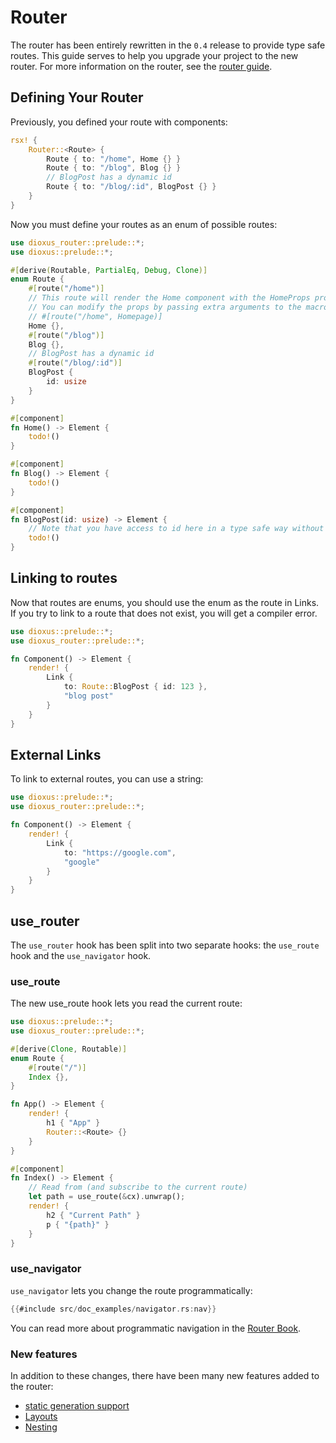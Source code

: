 # Router

The router has been entirely rewritten in the `0.4` release to provide type safe routes. This guide serves to help you upgrade your project to the new router. For more information on the router, see the [router guide](../router/index.md).

## Defining Your Router

Previously, you defined your route with components:

```rust
rsx! {
    Router::<Route> {
        Route { to: "/home", Home {} }
        Route { to: "/blog", Blog {} }
        // BlogPost has a dynamic id
        Route { to: "/blog/:id", BlogPost {} }
    }
}
```

Now you must define your routes as an enum of possible routes:

```rust
use dioxus_router::prelude::*;
use dioxus::prelude::*;

#[derive(Routable, PartialEq, Debug, Clone)]
enum Route {
    #[route("/home")]
    // This route will render the Home component with the HomeProps props. (make sure you have the props imported)
    // You can modify the props by passing extra arguments to the macro. For example, if you want the Home variant to render a component called Homepage, you could use:
    // #[route("/home", Homepage)]
    Home {},
    #[route("/blog")]
    Blog {},
    // BlogPost has a dynamic id
    #[route("/blog/:id")]
    BlogPost {
        id: usize
    }
}

#[component]
fn Home() -> Element {
    todo!()
}

#[component]
fn Blog() -> Element {
    todo!()
}

#[component]
fn BlogPost(id: usize) -> Element {
    // Note that you have access to id here in a type safe way without calling any extra functions!
    todo!()
}
```

## Linking to routes

Now that routes are enums, you should use the enum as the route in Links. If you try to link to a route that does not exist, you will get a compiler error.

```rust
use dioxus::prelude::*;
use dioxus_router::prelude::*;

fn Component() -> Element {
    render! {
        Link {
            to: Route::BlogPost { id: 123 },
            "blog post"
        }
    }
}
```

## External Links

To link to external routes, you can use a string:

```rust
use dioxus::prelude::*;
use dioxus_router::prelude::*;

fn Component() -> Element {
    render! {
        Link {
            to: "https://google.com",
            "google"
        }
    }
}
```

## use_router

The `use_router` hook has been split into two separate hooks: the `use_route` hook and the `use_navigator` hook.

### use_route

The new use_route hook lets you read the current route:

```rust
use dioxus::prelude::*;
use dioxus_router::prelude::*;

#[derive(Clone, Routable)]
enum Route {
    #[route("/")]
    Index {},
}

fn App() -> Element {
    render! {
        h1 { "App" }
        Router::<Route> {}
    }
}

#[component]
fn Index() -> Element {
    // Read from (and subscribe to the current route)
    let path = use_route(&cx).unwrap();
    render! {
        h2 { "Current Path" }
        p { "{path}" }
    }
}
```

### use_navigator

`use_navigator` lets you change the route programmatically:

```rust
{{#include src/doc_examples/navigator.rs:nav}}
```

You can read more about programmatic navigation in the [Router Book](../router/reference/navigation/programmatic.md).

### New features

In addition to these changes, there have been many new features added to the router:

- [static generation support](../router/reference/static-generation.md)
- [Layouts](../router/reference/layouts.md)
- [Nesting](../router/reference/routes/nested.md)
